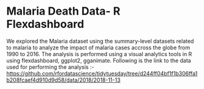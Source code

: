 # Malaria Death Data- R Flexdashboard

We explored the Malaria dataset using the summary-level datasets related to malaria to analyze the impact of malaria cases accross the globe from 1990 to 2016.
The analysis is performed using a visual analytics tools in R using flexdashboard, ggplot2, gganimate.
Following is the link to the data used for performing the analysis :- https://github.com/rfordatascience/tidytuesday/tree/d244ff04bf1f1b306ffa1b208fcaef4d910d9d58/data/2018/2018-11-13
